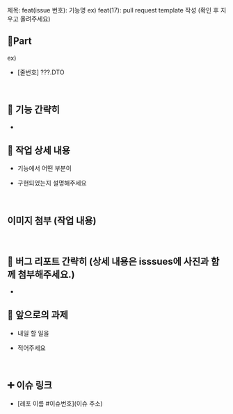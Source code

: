 제목: feat(issue 번호): 기능명
ex) feat(17): pull request template 작성
(확인 후 지우고 올려주세요)

## 🔘Part
ex)
- [줄번호] ???.DTO

  <br/>

## 🔎 기능 간략히

-

## 🔎 작업 상세 내용

- 기능에서 어떤 부분이

- 구현되었는지 설명해주세요

  <br/>

## 이미지 첨부 (작업 내용)


<br/>

## 🔧 버그 리포트 간략히  (상세 내용은 isssues에 사진과 함께 첨부해주세요.)

- 

## 🔧 앞으로의 과제

- 내일 할 일을

- 적어주세요

  <br/>

## ➕ 이슈 링크

- [레포 이름 #이슈번호](이슈 주소)

<br/>

